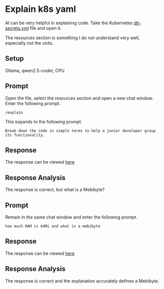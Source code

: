 # Explain k8s yaml

AI can be very helpful in explaining code. Take the Kubernetes [db-secrets.yml](../review-code/sources/db-secrets.yml) file and open it.

The resources section is something I do not understand very well, especially not the units.

## Setup
Ollama, qwen2.5-coder, CPU

## Prompt
Open the file, select the resources section and open a new chat window. Enter the following prompt.
```text
/explain
```
This expands to the following prompt.
```text
Break down the code in simple terms to help a junior developer grasp its functionality.
```

## Response
The response can be viewed [here](responses/1-explain-k8s)

## Response Analysis
The response is correct, but what is a Mebibyte?

## Prompt
Remain in the same chat window and enter the following prompt.
```text
how much RAM is 64Mi and what is a mebibyte
```

## Response
The response can be viewed [here](responses/2-explain-k8s)

## Response Analysis
The response is correct and the explanation accurately defines a Mebibyte.